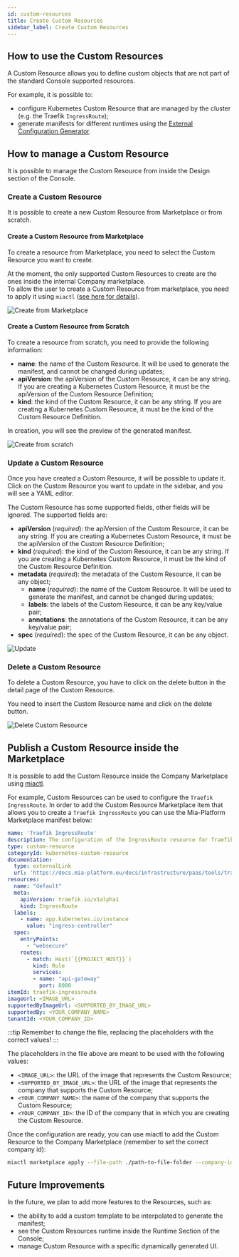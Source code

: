 ```yaml
---
id: custom-resources
title: Create Custom Resources
sidebar_label: Create Custom Resources
---
```


## How to use the Custom Resources

A Custom Resource allows you to define custom objects that are not part of the standard Console supported resources.

For example, it is possible to:

- configure Kubernetes Custom Resource that are managed by the cluster (e.g. the Traefik `IngressRoute`);
- generate manifests for different runtimes using the [External Configuration Generator](/console/company-configuration/providers/extensions/orchestrator-generator/overview.mdx).

## How to manage a Custom Resource

It is possible to manage the Custom Resource from inside the Design section of the Console.

### Create a Custom Resource

It is possible to create a new Custom Resource from Marketplace or from scratch.

#### Create a Custom Resource from Marketplace

To create a resource from Marketplace, you need to select the Custom Resource you want to create.

At the moment, the only supported Custom Resources to create are the ones inside the internal Company marketplace.  
To allow the user to create a Custom Resource from marketplace, you need to apply it using `miactl` ([see here for details](#publish-a-custom-resource-inside-the-marketplace)).

![Create from Marketplace](./img/custom-resources/create-from-marketplace.png)

#### Create a Custom Resource from Scratch

To create a resource from scratch, you need to provide the following information:

- **name**: the name of the Custom Resource. It will be used to generate the manifest, and cannot be changed during updates;
- **apiVersion**: the apiVersion of the Custom Resource, it can be any string. If you are creating a Kubernetes Custom Resource, it must be the apiVersion of the Custom Resource Definition;
- **kind**: the kind of the Custom Resource, it can be any string. If you are creating a Kubernetes Custom Resource, it must be the kind of the Custom Resource Definition.

In creation, you will see the preview of the generated manifest.

![Create from scratch](./img/custom-resources/create-from-scratch.png)

### Update a Custom Resource

Once you have created a Custom Resource, it will be possible to update it. Click on the Custom Resource you want to update in the sidebar, and you will see a YAML editor.

The Custom Resource has some supported fields, other fields will be ignored. The supported fields are:

- **apiVersion** (*required*): the apiVersion of the Custom Resource, it can be any string. If you are creating a Kubernetes Custom Resource, it must be the apiVersion of the Custom Resource Definition;
- **kind** (*required*): the kind of the Custom Resource, it can be any string. If you are creating a Kubernetes Custom Resource, it must be the kind of the Custom Resource Definition.
- **metadata** (*required*): the metadata of the Custom Resource, it can be any object;
  - **name** (*required*): the name of the Custom Resource. It will be used to generate the manifest, and cannot be changed during updates;
  - **labels**: the labels of the Custom Resource, it can be any key/value pair;
  - **annotations**: the annotations of the Custom Resource, it can be any key/value pair;
- **spec** (*required*): the spec of the Custom Resource, it can be any object.

![Update](./img/custom-resources/update-gateway-custom-resource.png)

### Delete a Custom Resource

To delete a Custom Resource, you have to click on the delete button in the detail page of the Custom Resource.

You need to insert the Custom Resource name and click on the delete button.

![Delete Custom Resource](./img/custom-resources/delete.png)

## Publish a Custom Resource inside the Marketplace

It is possible to add the Custom Resource inside the Company Marketplace using [miactl](/marketplace/add_to_marketplace/manage_marketplace_items.md).

For example, Custom Resources can be used to configure the `Traefik IngressRoute`. In order to add the Custom Resource Marketplace item that allows you to create a `Traefik IngressRoute` you can use the Mia-Platform Marketplace manifest below:

```yaml
name: 'Traefik IngressRoute'
description: The configuration of the IngressRoute resource for Traefik
type: custom-resource
categoryId: kubernetes-custom-resource
documentation:
  type: externalLink
  url: 'https://docs.mia-platform.eu/docs/infrastructure/paas/tools/traefik#expose-an-endpoint'
resources:
  name: "default"
  meta:
    apiVersion: traefik.io/v1alpha1
    kind: IngressRoute
  labels:
    - name: app.kubernetes.io/instance
      value: "ingress-controller"
  spec:
    entryPoints:
      - "websecure"
    routes:
      - match: Host(`{{PROJECT_HOST}}`)
        kind: Rule
        services:
        - name: "api-gateway"
          port: 8080
itemId: traefik-ingressroute
imageUrl: <IMAGE_URL>
supportedByImageUrl: <SUPPORTED_BY_IMAGE_URL>
supportedBy: <YOUR_COMPANY_NAME>
tenantId: <YOUR_COMPANY_ID>
```

:::tip
Remember to change the file, replacing the placeholders with the correct values!
:::

The placeholders in the file above are meant to be used with the following values:

- `<IMAGE_URL>`: the URL of the image that represents the Custom Resource;
- `<SUPPORTED_BY_IMAGE_URL>`: the URL of the image that represents the company that supports the Custom Resource;
- `<YOUR_COMPANY_NAME>`: the name of the company that supports the Custom Resource;
- `<YOUR_COMPANY_ID>`: the ID of the company that in which you are creating the Custom Resource.

Once the configuration are ready, you can use miactl to add the Custom Resource to the Company Marketplace (remember to set the correct company id):

```bash
miactl marketplace apply --file-path ./path-to-file-folder --company-id <YOUR_COMPANY_ID>
```

## Future Improvements

In the future, we plan to add more features to the Resources, such as:

- the ability to add a custom template to be interpolated to generate the manifest;
- see the Custom Resources runtime inside the Runtime Section of the Console;
- manage Custom Resource with a specific dynamically generated UI.
